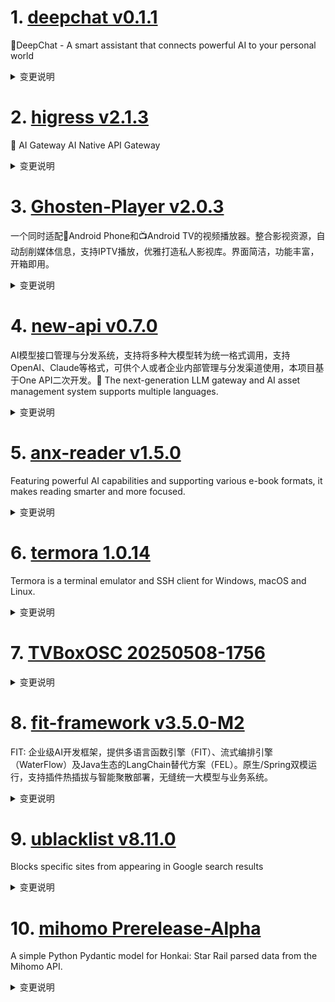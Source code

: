 
# 1. [deepchat v0.1.1](https://github.com/ThinkInAIXYZ/deepchat/releases/tag/v0.1.1)  
🐬DeepChat - A smart assistant that connects powerful AI to your personal world
<details>
<summary>变更说明</summary>

## 🚀 DeepChat 0.1.1 正式发布 | 重新定义你的 AI 对话体验！
—— 不再是简单的 ChatBot，而是你的自然语言 Agent  工具🌟
#
## ✨ 本次主要更新内容 ✨
* 优化了打包尺寸，最终包减数百兆  
* [issue] 自定义代理不支持认证/Custom proxy doesn't support authentication  
* fix: 水印拼接逻辑修改  
* feat: 知识库开关放到到每个具体知识库  
* 默认MCP设置可以开到30  
* fix 知识库开关展示逻辑 & 快捷键描述  
* 修复了一些Bug  
* Release 0.1.1  
#
## New Contributors
*  made their first contribution in 

**Full Changelog**: 


🔥 为什么选择 DeepChat？

✅ **商业友好**：基于原版  开源，无任何协议外的额外约束，面向开源。
✅ **开箱即用**：极简配置，即刻开启你的智能对话之旅。
✅ **极致灵活**：自由切换模型，自定义模型源，满足你多样化的对话和探索需求。
✅ **体验绝佳**：LaTeX 公式渲染、代码高亮、Markdown 支持，模型对话从未如此顺畅。
✅ **持续进化**：我们倾听用户反馈，不断迭代更新，为你带来更卓越的 AI 对话体验。

📥 立即体验未来

💬 反馈有礼：欢迎提交你的宝贵建议，加入 VIP 用户社群，与我们一同塑造 DeepChat 的未来！
<img width="400px" src="

  

</details>

# 2. [higress v2.1.3](https://github.com/alibaba/higress/releases/tag/v2.1.3)  
🤖 AI Gateway AI Native API Gateway
<details>
<summary>变更说明</summary>

## What's Changed
* Update helm translated README.zh.md  
* fix: update golang filter README  
* fix : Add nacos username and password login option  
* feat: Support /v1/models API in ai-proxy  
* fix(ai-statistics): adjust requestBodyBufferLimit  
* fix : fix vs rewrite when mcp protocol is http  
* feat: Add SSE direct proxy support to mcp-session filter  
* fix param type error  


**Full Changelog**:   

</details>

# 3. [Ghosten-Player v2.0.3](https://github.com/GhostenEditor/Ghosten-Player/releases/tag/v2.0.3)  
一个同时适配📱Android Phone和📺Android TV的视频播放器。整合影视资源，自动刮削媒体信息，支持IPTV播放，优雅打造私人影视库。界面简洁，功能丰富，开箱即用。
<details>
<summary>变更说明</summary>

> 如果项目对您有帮助，就请给颗吧。
> 请我喝咖啡(支持作者) ☕️ 
> QQ群 1033449405

## 🐞Bug Fixed

1. TV端播放失败后，切换播放列表无法恢复播放
2. DLNA投屏问题以及页面展示问题
3. 夸克网盘VIP速度过低

## What's Changed
* Releases/v2.0.3  


**Full Changelog**:   

</details>

# 4. [new-api v0.7.0](https://github.com/QuantumNous/new-api/releases/tag/v0.7.0)  
AI模型接口管理与分发系统，支持将多种大模型转为统一格式调用，支持OpenAI、Claude等格式，可供个人或者企业内部管理与分发渠道使用，本项目基于One API二次开发。🍥 The next-generation LLM gateway and AI asset management system supports multiple languages.
<details>
<summary>变更说明</summary>

## What's Changed
* feat: support thinking suffix for vertex gemini channel  
* feat: support /v1/responses API  
* fix: EditUser text error  
* feat: add original password verification when changing password  
* fix: Redis limit ignoring max eq 0  
* feat: implement OpenAI responses built-in tool tracking  
* feat: support model mapping chain 【支持链式模型重定向】  
* fix: gemini response json schema  
* fix: correct error messages for dall-e models size parameters  
* Fix grok-2-image request error  
* fix: tool quota calculate  

## New Contributors
*  made their first contribution in 
*  made their first contribution in 
*  made their first contribution in 
*  made their first contribution in 
*  made their first contribution in 

**Full Changelog**:   

</details>

# 5. [anx-reader v1.5.0](https://github.com/Anxcye/anx-reader/releases/tag/v1.5.0)  
Featuring powerful AI capabilities and supporting various e-book formats, it makes reading smarter and more focused. 
<details>
<summary>变更说明</summary>

## 1.5.0
- Feat: Cache in-app purchase status(, )
- Feat: Name a group
- Feat: E-ink mode
- Feat: Add DeepL translation service(, )
- Feat: Edit notes in list
- Feat: Download all books
- L10n: Add Arabic and German language
- Feat: Download remote files on demand
- Feat: Release local space
- Feat: Add share excerpt card
- Feat: Notes in list can be shared as cards
- Fix: Incorrect click position detection on macOS
- Fix: Sort menu sometimes fails to open
- Fix: WebDAV Unauthorized
- Fix: Optimize book opening speed
- Fix: Touchpad cannot scroll(, )
- Fix: Edge TTS when network exception, it will stop reading

- 新增：缓存内购状态(, )
- 新增：书籍分组支持命名
- 新增：E-ink 模式
- 新增：DeepL 翻译服务(, )
- 新增：笔记列表可以编辑笔记
- 新增：下载所有书籍文件
- L10n: 新增阿拉伯语和德语
- 新增：按需下载远程的文件
- 新增：释放本地空间功能
- 新增：通过卡片的方式分享划线笔记
- 新增：笔记列表的笔记可以以卡片的形式分享
- 修复：macOS 端无法正确判断点击位置的问题
- 修复：排序菜单有时无法打开的问题
- 修复：WebDAV提示未授权
- 修复：优化打开书籍速度
- 修复：触摸板无法滚动(, )
- 修复：Edge TTS 朗读时，网络异常时会停止朗读的问题  

</details>

# 6. [termora 1.0.14](https://github.com/TermoraDev/termora/releases/tag/1.0.14)  
Termora is a terminal emulator and SSH client for Windows, macOS and Linux.
<details>
<summary>变更说明</summary>

### New features/Updates

- Support RDP protocol 
- Highlighter keywords support regex 
- Support for compression algorithms 
- Support for xterm CBT 
- Scroll to the bottom after pressed any key 


### Bug fixes

- Fix snippet `\` characters 
- Fix snippet i18n 

----

### 新功能/更新

- 支持 RDP 协议 
- 高亮关键词支持正则 
- 支持压缩算法 
- 支持 xterm CBT 
- 任意键按下后滚动到底部 

### 问题修复

- 修复代码片段 `\` 字符 
- 修复代码片段 i18n 
  

</details>

# 7. [TVBoxOSC 20250508-1756](https://github.com/o0HalfLife0o/TVBoxOSC/releases/tag/20250508-1756)  

<details>
<summary>变更说明</summary>

Credit: 
Commit: 117fa9593ba22b2e81c21b87303ec1981f830d89
Changelog:
```
解决部分盒子不能正常筛选分类的问题

```
  

</details>

# 8. [fit-framework v3.5.0-M2](https://github.com/ModelEngine-Group/fit-framework/releases/tag/v3.5.0-M2)  
FIT: 企业级AI开发框架，提供多语言函数引擎（FIT）、流式编排引擎（WaterFlow）及Java生态的LangChain替代方案（FEL）。原生/Spring双模运行，支持插件热插拔与智能聚散部署，无缝统一大模型与业务系统。
<details>
<summary>变更说明</summary>

## 这是 FIT Framework 社区 3.5.0 版本的第二个里程碑的发布！
#
## FIT 函数平台
#
### ✨ 升级优化

* 支持 mybatis 配置自动下划线转驼峰  
* 添加 fit-security-simple 插件  
* 捕获流式调用报错信息  
* 升级 python 依赖三方包的版本  
#
### ✅ 问题修复

* 修复校验泛型元素为空时的错误  
* 修复 http 进行流式下载时，status code 返回 0 导致链接中断的问题  
* 修复广播模式下如果 genericable 无返回值时的报错问题  
#
## Waterflow 流调度平台
#
### 🚀 功能特性

* 支持 FIT for Java 插件自动扫描并生成工具元数据。
#
### ✨ 升级优化

* 修改 ohscript 生成随机 uuid 方式提升性能  
#
## Elsa 图形编辑平台
#
### 🚀 功能特性
#
#### 核心框架 (elsa)

* 图形具备统一的抽象数据结构。
   * Graph、Page、Shape 结构通用于任意业务场景。
   * 全链路 JSON 序列化能力，兼容任何持久化存储方案。

* 支持拖拽式流程编排。
   * 支持图形拖拽和画布拖拽，并提供节点整理和一键显示所有节点的能力。
#
#### 前端应用 (elsa-react)

* 集成 React 的能力。
   * 基于 Context 的上下文传递机制。
   * 节点渲染缓存：React.memo + 自定义 shouldComponentUpdate。

* 集成 Ant Design 的能力。
   * 基于 Form 组件的实时校验提示系统。
   * 基于 Tree 组件封装的节点上下文观察者机制。
#
## ❤️ 贡献者

*  made their first contribution in 
*  made their first contribution in 

以及感谢所有为此次发布做出贡献的人：

            

</details>

# 9. [ublacklist v8.11.0](https://github.com/iorate/ublacklist/releases/tag/v8.11.0)  
Blocks specific sites from appearing in Google search results
<details>
<summary>变更说明</summary>

##  (2025-05-07)
#

### Bug Fixes

* **locales:** update German translation  
#

### Features

* add experimental SERPINFO mode  
* **searx:** add searxng instance  
* **yandex:** add support for yandex.ru  




---
This release is also available on:
- 
-   

</details>

# 10. [mihomo Prerelease-Alpha](https://github.com/MetaCubeX/mihomo/releases/tag/Prerelease-Alpha)  
A simple Python Pydantic model for Honkai: Star Rail parsed data from the Mihomo API.
<details>
<summary>变更说明</summary>

Release created at  Wed May  7 18:30:49 CST 2025
Synchronize Alpha branch code updates, keeping only the latest version
<br>



  

</details>

